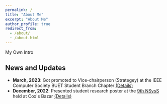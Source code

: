 ```yaml
---
permalink: /
title: "About Me"
excerpt: "About Me"
author_profile: true
redirect_from: 
  - /about/
  - /about.html
---
```


<!-- Welcome! I am a data scientist applying machine learning tools and causal
inference techniques to remote sensing data. I am also an affiliated
researcher with the [Data-driven Analysis of Peace Project](https://dapp-lab.org)
and a research collaborator with the 
[Research on International Policy Implementation Lab](https://bridgingthegapproject.org/ripil).

I earned my Ph.D in Political Science from the
[University *of* North Carolina *at* Chapel Hill](https://www.unc.edu) and my
B.A. in Political Science from [Haverford College](https://www.haverford.edu).
My academic work has been [published](publications) or is forthcoming in
*International Studies Quarterly*, *Conflict Management and Peace Science*,
*Political Science Research and Methods*, and *PS: Political Science & Politics*,
among other outlets. This [research](research) explores the causes and
consequences of political violence using a broad variety of methods such as
latent variable models, geospatial analysis, and big data. While primarily
focused on civil conflict, it also examines contentious political phenomena
including terrorism and economic statecraft, and develops new measures of
institutions in international relations. I have [teaching](teaching) experience
in both quantitative methodology and international relations, and am a certified
instructor with [The Carpentries](https://carpentries.org). -->


My Own Intro

## News and Updates

- **March, 2023**: Got promoted to Vice-chairperson (Strategey) at the IEEE Computer Society BUET Student Branch Chapter <a href="https://www.facebook.com/ieeebuetcs/posts/pfbid0rNvtGvX2erYjvMYQba8F739BVo5ZS2Hsrvd1ZuafpcgqeKSraMzzyEtre5uUDHx7l">(Details)</a>
- **December, 2022**: Presented student research poster at the <a href="https://cse.buet.ac.bd/nsyss2022/"> 9th NSysS </a> held at Cox's Bazar <a href="https://www.linkedin.com/posts/asif-haider-1805112_research-poster-conference-activity-7013882466746720256-c_N6?utm_source=share&utm_medium=member_desktop">(Details)</a>
